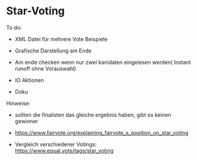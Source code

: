 # Star-Voting


To do:
- XML Datei für mehrere Vote Beispiele
- Grafische Darstellung am Ende
- Am ende checken wenn nur zwei kanidaten eingelesen werden( Instant runoff ohne Vorauswahl)
- IO Aktionen


- Doku





Hinweise:
- sollten die finalisten das gleiche ergebnis haben, gibt es keinen gewinner


- https://www.fairvote.org/explaining_fairvote_s_position_on_star_voting
- Vergleich verschiedener Votings: https://www.equal.vote/tags/star_voting

